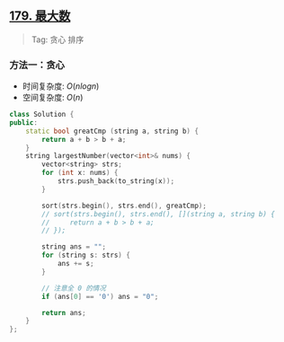 ## [179. 最大数](https://leetcode.cn/problems/largest-number/description/)

> Tag: 贪心 排序

### 方法一：贪心
* 时间复杂度: ${O(nlogn)}$
* 空间复杂度: ${O(n)}$
```cpp
class Solution {
public:
    static bool greatCmp (string a, string b) {
        return a + b > b + a;
    }
    string largestNumber(vector<int>& nums) {
        vector<string> strs;
        for (int x: nums) {
            strs.push_back(to_string(x));
        }

        sort(strs.begin(), strs.end(), greatCmp);
        // sort(strs.begin(), strs.end(), [](string a, string b) {
        //     return a + b > b + a;
        // });

        string ans = "";
        for (string s: strs) {
            ans += s;
        }

        // 注意全 0 的情况
        if (ans[0] == '0') ans = "0";

        return ans;
    }
};
```
